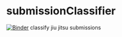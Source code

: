 # submissionClassifier
[![Binder](https://mybinder.org/badge_logo.svg)](https://mybinder.org/v2/gh/ImanariRoll/submissionClassifier/master?filepath=index.ipynb)
classify jiu jitsu submissions
